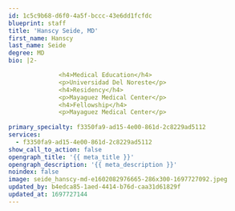 ```yaml
---
id: 1c5c9b68-d6f0-4a5f-bccc-43e6dd1fcfdc
blueprint: staff
title: 'Hanscy Seide, MD'
first_name: Hanscy
last_name: Seide
degree: MD
bio: |2-

              <h4>Medical Education</h4>
              <p>Universidad Del Noreste</p>
              <h4>Residency</h4>
              <p>Mayaguez Medical Center</p>
              <h4>Fellowship</h4>
              <p>Mayaguez Medical Center</p>
          
primary_specialty: f3350fa9-ad15-4e00-861d-2c8229ad5112
services:
  - f3350fa9-ad15-4e00-861d-2c8229ad5112
show_call_to_action: false
opengraph_title: '{{ meta_title }}'
opengraph_description: '{{ meta_description }}'
noindex: false
image: seide_hanscy-md-e1602082976665-286x300-1697727092.jpeg
updated_by: b4edca85-1aed-4414-b76d-caa31d61829f
updated_at: 1697727144
---
```


